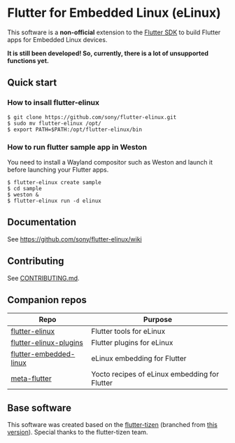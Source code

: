 # Flutter for Embedded Linux (eLinux)
This software is a **non-official** extension to the [Flutter SDK](https://github.com/flutter/flutter) to build Flutter apps for Embedded Linux devices.

**It is still been developed! So, currently, there is a lot of unsupported functions yet.**

## Quick start
### How to insall flutter-elinux
```Shell
$ git clone https://github.com/sony/flutter-elinux.git
$ sudo mv flutter-elinux /opt/
$ export PATH=$PATH:/opt/flutter-elinux/bin
```

### How to run flutter sample app in Weston
You need to install a Wayland compositor such as Weston and launch it before launching your Flutter apps.

```Shell
$ flutter-elinux create sample
$ cd sample
$ weston &
$ flutter-elinux run -d elinux
```

## Documentation
See https://github.com/sony/flutter-elinux/wiki

## Contributing
See [CONTRIBUTING.md](CONTRIBUTING.md).

## Companion repos
| Repo | Purpose |
| ------------- | ------------- |
| [flutter-elinux](https://github.com/sony/flutter-elinux) | Flutter tools for eLinux |
| [flutter-elinux-plugins](https://github.com/sony/flutter-elinux-plugins) | Flutter plugins for eLinux |
| [flutter-embedded-linux](https://github.com/sony/flutter-embedded-linux) | eLinux embedding for Flutter |
| [meta-flutter](https://github.com/sony/meta-flutter) | Yocto recipes of eLinux embedding for Flutter |

## Base software
This software was created based on the [flutter-tizen](https://github.com/flutter-tizen/flutter-tizen) (branched from [this version](https://github.com/flutter-tizen/flutter-tizen/commit/ed128233c0bce33c77dd0df69afa59f0888d2d00)). Special thanks to the flutter-tizen team.
